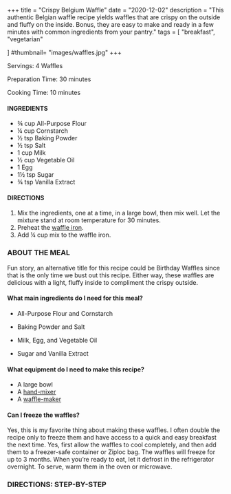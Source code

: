 +++
title = "Crispy Belgium Waffle"
date = "2020-12-02"
description = "This authentic Belgian waffle recipe yields waffles that are crispy on the outside and fluffy on the inside. Bonus, they are easy to make and ready in a few minutes with common ingredients from your pantry."
tags = [
    "breakfast",
    "vegetarian"
   
]
#thumbnail= "images/waffles.jpg"
+++

Servings: 4 Waffles <!--more-->

Preparation Time: 30 minutes

Cooking Time: 10 minutes

#### INGREDIENTS 

* ¾ cup All-Purpose Flour 
* ¼ cup Cornstarch 
* ½ tsp Baking Powder 
* ½ tsp Salt 
* 1 cup Milk 
* ½ cup Vegetable Oil 
* 1 Egg 
* 1½ tsp Sugar 
* ¾ tsp Vanilla Extract 

#### DIRECTIONS 
1. Mix the ingredients, one at a time, in a large bowl, then mix well. Let the mixture stand at room temperature for 30 minutes. 
2. Preheat the [waffle iron](https://amzn.to/3kII2kI). 
3. Add ¼ cup mix to the waffle iron. 

### ABOUT THE MEAL 

Fun story, an alternative title for this recipe could be Birthday Waffles since that is the only time we bust out this recipe. Either way, these waffles are delicious with a light, fluffy inside to compliment the crispy outside.  

#### What main ingredients do I need for this meal?

* All-Purpose Flour and Cornstarch 

* Baking Powder and Salt 

* Milk, Egg, and Vegetable Oil 

* Sugar and Vanilla Extract 

#### What equipment do I need to make this recipe?

* A large bowl 
* A [hand-mixer](https://amzn.to/3we64ZZ)
* A [waffle-maker](https://amzn.to/31sqYXc)

#### Can I freeze the waffles?

Yes, this is my favorite thing about making these waffles. I often double the recipe only to freeze them and have access to a quick and easy breakfast the next time. Yes, first allow the waffles to cool completely, and then add them to a freezer-safe container or Ziploc bag. The waffles will freeze for up to 3 months. When you’re ready to eat, let it defrost in the refrigerator overnight. To serve, warm them in the oven or microwave.

### DIRECTIONS: STEP-BY-STEP 
